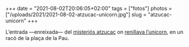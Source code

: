 +++
date = "2021-08-02T20:06:05+02:00"
tags = ["fotos"]
photos = ["/uploads/2021/2021-08-02-atzucac-unicorn.jpg"]
slug = "atzucac-unicorn"
+++

L’entrada —enreixada— del [misteriós atzucac](https://earth.google.com/web/@39.98398425,-0.03642388,26.15542116a,75.43170571d,35y,111.23963128h,11.50659906t,360r) on [renillava l’unicorn](/2017/01/08/202112.html), en un racó de la plaça de la Pau.

<img alt="" src="/uploads/2021/2021-08-02-atzucac-unicorn.jpg">
